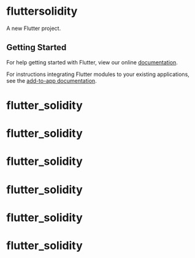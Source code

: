 # fluttersolidity

A new Flutter project.

## Getting Started

For help getting started with Flutter, view our online
[documentation](https://flutter.dev/).

For instructions integrating Flutter modules to your existing applications,
see the [add-to-app documentation](https://flutter.dev/docs/development/add-to-app).
# flutter_solidity
# flutter_solidity
# flutter_solidity
# flutter_solidity
# flutter_solidity
# flutter_solidity
